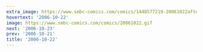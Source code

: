 ```yaml
---
extra_image: https://www.smbc-comics.com/comics/1448577219-20061022after.png
hovertext: '2006-10-22'
image: https://www.smbc-comics.com/comics/20061022.gif
next: '2006-10-23'
prev: '2006-10-21'
title: '2006-10-22'
---
```

